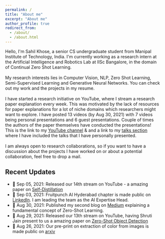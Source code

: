 ```yaml
---
permalink: /
title: "About me"
excerpt: "About me"
author_profile: true
redirect_from: 
  - /about/
  - /about.html
---
```

Hello, I'm Sahil Khose, a senior CS undergraduate student from Manipal Institute of Technology, India. I'm currently working as a research intern at the Artificial Intelligence and Robotics Lab at IISc Bangalore, in the domain of Continual Zero Shot Learning.
<br>
<br>
My research interests lies in Computer Vision, NLP, Zero Shot Learning, Semi-Supervised Learning and Generative Neural Networks. You can check out my work and the projects in my resume.
<br>
<br>
I have started a research initiative on YouTube, where I stream a research paper explanation every week. This was motivated by the lack of resources for paper explanations for a lot of niche domains which researchers might want to explore. I have posted 13 videos (by Aug 30, 2021) with 7 videos being personal presentations and 6 guest presentations. Couple of times the authors of the paper themselves have conducted the presentations! This is the link to my [YouTube channel](https://www.youtube.com/c/SahilKhose) & and a link to my [talks section](https://sahilkhose.github.io/talks/) where I have included the talks that I have personally presented.
<br>
<br>
I am always open to research collaborations, so if you want to have a discussion about the projects I have worked on or about a potential collaboration, feel free to drop a mail.

## Recent Updates
- 📆	Sep 05, 2021: Released our 14th stream on YouTube - a amazing paper on [Self-Distillation](https://www.youtube.com/watch?v=ugvHJbzhod8)
- 📆	Sep 03, 2021: Fruitpunch AI Hyderabad chapter is made public on [LinkedIn](https://www.linkedin.com/feed/update/urn:li:activity:6839531104295235584/). I am leading the team as the AI Expertise Head.
- 📆	Aug 30, 2021: Published my second blog on [Medium](https://sahilkhose.medium.com/zero-shot-learning-the-seen-the-unseen-and-the-unknown-9e69da125df2) explaining a fundamental concept of Zero-Shot Learning.
- 📆	Aug 29, 2021: Released our 13th stream on YouTube, having Shruti Jain present to us a amazing paper on [Zero-Shot Object Detection](https://www.youtube.com/watch?v=f-UELOTXlB4)
- 📆	Aug 26, 2021: Our pre-print on extraction of color from images is made public on [arxiv](https://arxiv.org/abs/2108.11554)
